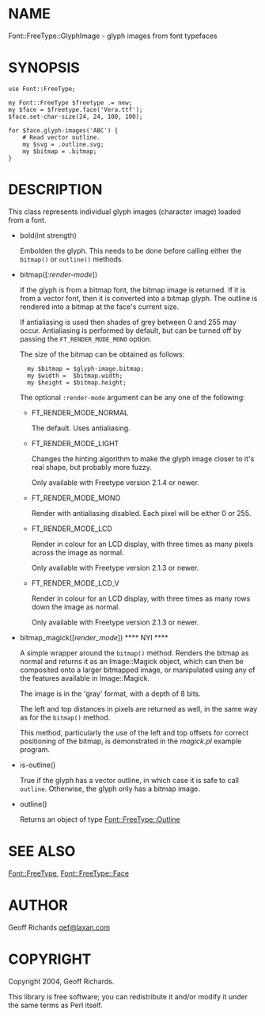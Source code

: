 # NAME

Font::FreeType::GlyphImage - glyph images from font typefaces

# SYNOPSIS

    use Font::FreeType;

    my Font::FreeType $freetype .= new;
    my $face = $freetype.face('Vera.ttf');
    $face.set-char-size(24, 24, 100, 100);

    for $face.glyph-images('ABC') {
        # Read vector outline.
        my $svg = .outline.svg;
        my $bitmap = .bitmap;
    }

# DESCRIPTION

This class represents individual glyph images (character image) loaded from
a font.

- bold(int strength)

    Embolden the glyph. This needs to be done before calling either the
    `bitmap()` or `outline()` methods.

- bitmap(\[_:render-mode_\])

    If the glyph is from a bitmap font, the bitmap image is returned.  If
    it is from a vector font, then it is converted into a bitmap glyph. The
    outline is rendered into a bitmap at the face's current size.

    If antialiasing is used then shades of grey between 0 and 255 may occur.
    Antialiasing is performed by default, but can be turned off by passing
    the `FT_RENDER_MODE_MONO` option.

    The size of the bitmap can be obtained as follows:

        my $bitmap = $glyph-image.bitmap;
        my $width =  $bitmap.width;
        my $height = $bitmap.height;

    The optional `:render-mode` argument can be any one of the following:

    - FT\_RENDER\_MODE\_NORMAL

        The default.  Uses antialiasing.

    - FT\_RENDER\_MODE\_LIGHT

        Changes the hinting algorithm to make the glyph image closer to it's
        real shape, but probably more fuzzy.

        Only available with Freetype version 2.1.4 or newer.

    - FT\_RENDER\_MODE\_MONO

        Render with antialiasing disabled.  Each pixel will be either 0 or 255.

    - FT\_RENDER\_MODE\_LCD

        Render in colour for an LCD display, with three times as many pixels
        across the image as normal.

        Only available with Freetype version 2.1.3 or newer.

    - FT\_RENDER\_MODE\_LCD\_V

        Render in colour for an LCD display, with three times as many rows
        down the image as normal.

        Only available with Freetype version 2.1.3 or newer.

- bitmap\_magick(\[_render\_mode_\])   \*\*\*\* NYI \*\*\*\*

    A simple wrapper around the `bitmap()` method.  Renders the bitmap as
    normal and returns it as an Image::Magick object,
    which can then be composited onto a larger bitmapped image, or manipulated
    using any of the features available in Image::Magick.

    The image is in the 'gray' format, with a depth of 8 bits.

    The left and top distances in pixels are returned as well, in the
    same way as for the `bitmap()` method.

    This method, particularly the use of the left and top offsets for
    correct positioning of the bitmap, is demonstrated in the
    _magick.pl_ example program.

- is-outline()

    True if the glyph has a vector outline, in which case it is safe to
    call `outline`. Otherwise, the glyph only has a bitmap image.

- outline()

    Returns an object of type [Font::FreeType::Outline](Outline.md)

# SEE ALSO

[Font::FreeType](../../../README.md),
[Font::FreeType::Face](Face.md)

# AUTHOR

Geoff Richards <qef@laxan.com>

# COPYRIGHT

Copyright 2004, Geoff Richards.

This library is free software; you can redistribute it and/or
modify it under the same terms as Perl itself.
